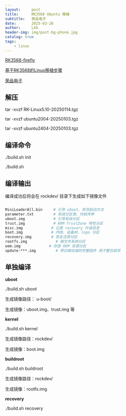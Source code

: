 ```yaml
---
layout:     post
title:      RK3568 Ubuntu 移植
subtitle:   荣品电子
date:       2025-03-26
author:     LXG
header-img: img/post-bg-phone.jpg
catalog: true
tags:
    - linux
---
```


[RK3568-firefly](https://wiki.t-firefly.com/zh_CN/ROC-RK3568-PC/linux_compile_linux5.10.html)

[基于RK3568的Linux移植步骤](https://blog.csdn.net/weixin_60508885/article/details/130127000)

[荣品电子](https://doc.rpdzkj.cn/#/zh_cn/%E7%91%9E%E8%8A%AF%E5%BE%AE%E7%B3%BB%E5%88%97/rk3566-rk3568/4.Linux%E5%BC%80%E5%8F%91-linux5.10%E5%86%85%E6%A0%B8%E7%89%88%E6%9C%AC)

## 解压

tar -xvzf RK-Linux5.10-20250114.tgz

tar -xvzf ubuntu2004-20250103.tgz

tar -xvzf ubuntu2404-20250103.tgz

## 编译命令

./build.sh init

./build.sh

## 编译输出

编译成功后将会在 rockdev/ 目录下生成如下镜像文件

```sh

MiniLoaderAll.bin     # 引导 uboot、检测启动方式
parameter.txt         # 系统分区表、内核传参
uboot.img             # 引导系统分区
trust.img             # ARM TrustZone 特性分区
misc.img             # 记录 recovery 升级信息
boot.img             # 内核、设备树、logo 分区
recovery.img         # 恢复还原分区
rootfs.img             # 根文件系统分区
oem.img             # 存放 OEM 资源分区
update-***.img         # 带日期后缀的完整固件 用于整包烧写

```

## 单独编译

**uboot**

./build.sh uboot

生成镜像路径： u-boot/

生成镜像：uboot.img、trust.img 等

**kernel**

./build.sh kernel

生成镜像路径：rockdev/

生成镜像：boot.img

**buildroot**

./build.sh buildroot

生成镜像路径：rockdev/

生成镜像：rootfs.img

**recovery**

./build.sh recovery






























